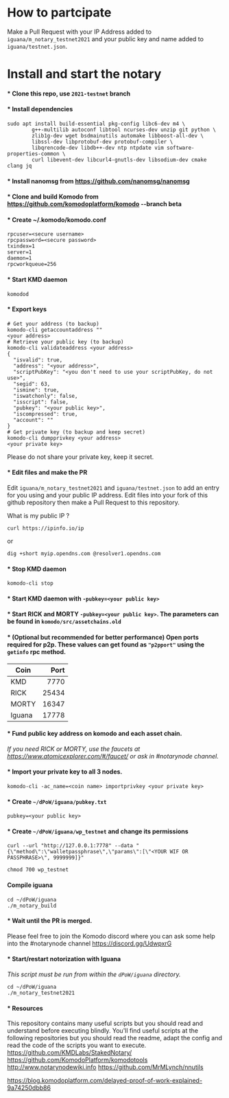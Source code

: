 # How to partcipate

Make a Pull Request with your IP Address added to `iguana/m_notary_testnet2021` and your public key and name added to `iguana/testnet.json`.

# Install and start the notary

#### * Clone this repo, use `2021-testnet` branch
#### * Install dependencies
```shell
sudo apt install build-essential pkg-config libc6-dev m4 \
        g++-multilib autoconf libtool ncurses-dev unzip git python \
        zlib1g-dev wget bsdmainutils automake libboost-all-dev \
        libssl-dev libprotobuf-dev protobuf-compiler \
        libqrencode-dev libdb++-dev ntp ntpdate vim software-properties-common \
        curl libevent-dev libcurl4-gnutls-dev libsodium-dev cmake clang jq
```
#### * Install nanomsg from https://github.com/nanomsg/nanomsg
#### * Clone and build Komodo from https://github.com/komodoplatform/komodo --branch beta
#### * Create ~/.komodo/komodo.conf
```
rpcuser=<secure username>
rpcpassword=<secure password>
txindex=1
server=1
daemon=1
rpcworkqueue=256
```
#### * Start KMD daemon
```shell
komodod
```
#### * Export keys
```shell
# Get your address (to backup)
komodo-cli getaccountaddress ""
<your address>
# Retrieve your public key (to backup)
komodo-cli validateaddress <your address>
{
  "isvalid": true,
  "address": "<your address>",
  "scriptPubKey": "<you don't need to use your scriptPubKey, do not use>",
  "segid": 63,
  "ismine": true,
  "iswatchonly": false,
  "isscript": false,
  "pubkey": "<your public key>",
  "iscompressed": true,
  "account": ""
}
# Get private key (to backup and keep secret)
komodo-cli dumpprivkey <your address>
<your private key>
```
Please do not share your private key, keep it secret.
#### * Edit files and make the PR
Edit `iguana/m_notary_testnet2021` and `iguana/testnet.json` to add an entry for you using <your public key> and your public IP address. Edit files into your fork of this github repository then make a Pull Request to this repository.

What is my public IP ?
```shell
curl https://ipinfo.io/ip
```
or
```shell
dig +short myip.opendns.com @resolver1.opendns.com
```
#### * Stop KMD daemon
```shell
komodo-cli stop
```
#### * Start KMD daemon with `-pubkey=<your public key>`
#### * Start RICK and MORTY `-pubkey=<your public key>`. The parameters can be found in `komodo/src/assetchains.old`

#### * (Optional but recommended for better performance) Open ports required for p2p. These values can get found as `"p2pport"` using the `getinfo` rpc method. 

| Coin          | Port          |
| ------------- |-------------: |
| KMD           | 7770          |
| RICK          | 25434         |
| MORTY         | 16347         |
| Iguana        | 17778         |

#### * Fund public key address on komodo and each asset chain.
*If you need RICK or MORTY, use the faucets at https://www.atomicexplorer.com/#/faucet/ or ask in #notarynode channel.*

#### * Import your private key to all 3 nodes.
```shell
komodo-cli -ac_name=<coin name> importprivkey <your private key>
```
#### * Create `~/dPoW/iguana/pubkey.txt`
```
pubkey=<your public key>
```
#### * Create `~/dPoW/iguana/wp_testnet` and change its permissions
```
curl --url "http://127.0.0.1:7778" --data "{\"method\":\"walletpassphrase\",\"params\":[\"<YOUR WIF OR PASSPHRASE>\", 9999999]}"
```
```shell
chmod 700 wp_testnet
```

#### Compile iguana
```shell
cd ~/dPoW/iguana
./m_notary_build
```

#### * Wait until the PR is merged.
Please feel free to join the Komodo discord where you can ask some help into the #notarynode channel https://discord.gg/UdwpxrG

#### * Start/restart notorization with Iguana
*This script must be run from within the `dPoW/iguana` directory.*
```shell
cd ~/dPoW/iguana
./m_notary_testnet2021
```
#### * Resources
This repository contains many useful scripts but you should read and understand before executing blindly. You'll find useful scripts at the following repositories but you should read the readme, adapt the config and read the code of the scripts you want to execute.
https://github.com/KMDLabs/StakedNotary/
https://github.com/KomodoPlatform/komodotools
http://www.notarynodewiki.info
https://github.com/MrMLynch/nnutils

https://blog.komodoplatform.com/delayed-proof-of-work-explained-9a74250dbb86
